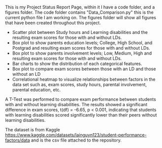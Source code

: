 This is my Project Status Report Page, within it I have a code folder, and a figures folder. The code folder contains "Data_Comparison.py" this is the current python file I am working on. The figures folder will show all figures that have been created throughout this project.

- Scatter plot between Study hours and Learning disabilities and the resulting exam scores for those with and without LDs.
- Box plot to show parents education levels; College, High School, and Postgrad and resulting exam scores for those with and without LDs.
- Box plot to show parents involvement levels; Low, Medium, High and resulting exam scores for those with and without LDs.
- Bar charts to show the distribution of each categorical features.
- Box plot to compare exam scores between those with an LD and those without an LD
- Correlational heatmap to visualize relationships between factors in the data set such as, exam scores, study hours, parental involvement, parental education, etc.

A T-Test was performed to compare exam performance between students with and without learning disabilities. The results showed a significant difference in exam scores, t(df) = -6.65, p < 0.001, indicating that students with learning disabilities scored significantly lower than their peers without learning disabilities.

The dataset is from Kaggle https://www.kaggle.com/datasets/lainguyn123/student-performance-factors/data and is the csv file attached to the repository.
